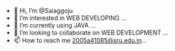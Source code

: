 - 👋 Hi, I’m @Saiaggoju
- 👀 I’m interested in WEB DEVELOPING ...
- 🌱 I’m currently using JAVA ...
- 💞️ I’m looking to collaborate on WEB DEVELOPMENT ...
- 📫 How to reach me   2005a41085@sru.edu.in...


<!---
Saiaggoju/Saiaggoju is a ✨ special ✨ repository because its `README.md` (this file) appears on your GitHub profile.
You can click the Preview link to take a look at your changes.
--->
